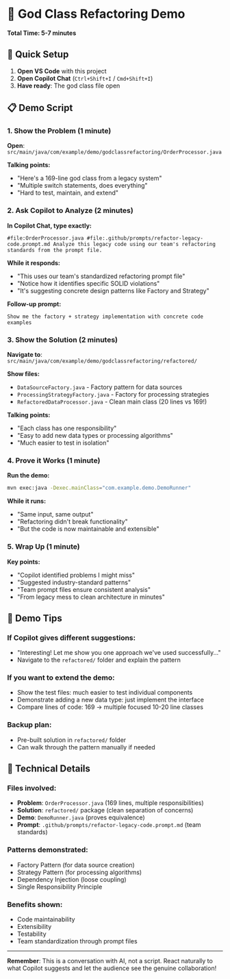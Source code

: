 # 🎯 God Class Refactoring Demo

**Total Time: 5-7 minutes**

## 🚀 **Quick Setup**

1. **Open VS Code** with this project
2. **Open Copilot Chat** (`Ctrl+Shift+I` / `Cmd+Shift+I`)
3. **Have ready**: The god class file open

## 📋 **Demo Script**

### **1. Show the Problem (1 minute)**

**Open**: `src/main/java/com/example/demo/godclassrefactoring/OrderProcessor.java`

**Talking points:**
- "Here's a 169-line god class from a legacy system"
- "Multiple switch statements, does everything"
- "Hard to test, maintain, and extend"

### **2. Ask Copilot to Analyze (2 minutes)**

**In Copilot Chat, type exactly:**
```
#file:OrderProcessor.java #file:.github/prompts/refactor-legacy-code.prompt.md Analyze this legacy code using our team's refactoring standards from the prompt file.
```

**While it responds:**
- "This uses our team's standardized refactoring prompt file"
- "Notice how it identifies specific SOLID violations"
- "It's suggesting concrete design patterns like Factory and Strategy"

**Follow-up prompt:**
```
Show me the factory + strategy implementation with concrete code examples
```

### **3. Show the Solution (2 minutes)**

**Navigate to**: `src/main/java/com/example/demo/godclassrefactoring/refactored/`

**Show files:**
- `DataSourceFactory.java` - Factory pattern for data sources
- `ProcessingStrategyFactory.java` - Factory for processing strategies  
- `RefactoredDataProcessor.java` - Clean main class (20 lines vs 169!)

**Talking points:**
- "Each class has one responsibility"
- "Easy to add new data types or processing algorithms"
- "Much easier to test in isolation"

### **4. Prove it Works (1 minute)**

**Run the demo:**
```bash
mvn exec:java -Dexec.mainClass="com.example.demo.DemoRunner"
```

**While it runs:**
- "Same input, same output"
- "Refactoring didn't break functionality"
- "But the code is now maintainable and extensible"

### **5. Wrap Up (1 minute)**

**Key points:**
- "Copilot identified problems I might miss"
- "Suggested industry-standard patterns"
- "Team prompt files ensure consistent analysis"
- "From legacy mess to clean architecture in minutes"

## 🎪 **Demo Tips**

### **If Copilot gives different suggestions:**
- "Interesting! Let me show you one approach we've used successfully..."
- Navigate to the `refactored/` folder and explain the pattern

### **If you want to extend the demo:**
- Show the test files: much easier to test individual components
- Demonstrate adding a new data type: just implement the interface
- Compare lines of code: 169 → multiple focused 10-20 line classes

### **Backup plan:**
- Pre-built solution in `refactored/` folder
- Can walk through the pattern manually if needed

## 🔧 **Technical Details**

### **Files involved:**
- **Problem**: `OrderProcessor.java` (169 lines, multiple responsibilities)
- **Solution**: `refactored/` package (clean separation of concerns)
- **Demo**: `DemoRunner.java` (proves equivalence)
- **Prompt**: `.github/prompts/refactor-legacy-code.prompt.md` (team standards)

### **Patterns demonstrated:**
- Factory Pattern (for data source creation)
- Strategy Pattern (for processing algorithms)
- Dependency Injection (loose coupling)
- Single Responsibility Principle

### **Benefits shown:**
- Code maintainability
- Extensibility  
- Testability
- Team standardization through prompt files

---

**Remember**: This is a conversation with AI, not a script. React naturally to what Copilot suggests and let the audience see the genuine collaboration!
